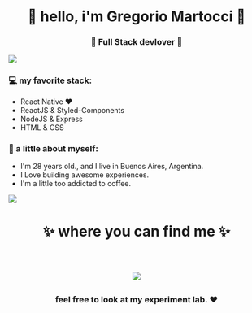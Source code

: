 <h1 align="center"> 🤩 hello, i'm Gregorio Martocci 🤩 </h1>
<h3 align="center">🚀 Full Stack devlover 🚀</h3>

<img src="https://yata-apix-a9caea66-ad78-425f-aa08-e292558ebb65.lss.locawebcorp.com.br/b7c7dbff38ae4f419c94ce8d2254b9d9.png"> 

### 💻 my favorite stack:
- React Native ❤
- ReactJS & Styled-Components
- NodeJS & Express
- HTML & CSS

### 👧 a little about myself:
- I'm 28 years old., and I live in Buenos Aires, Argentina.
- I Love building awesome experiences.
- I'm a little too addicted to coffee.

<img src="https://yata-apix-a9caea66-ad78-425f-aa08-e292558ebb65.lss.locawebcorp.com.br/b7c7dbff38ae4f419c94ce8d2254b9d9.png"> 

<h1 align="center">
✨ where you can find me ✨
  
  <p align="center"><br/>
   <a href="https://www.linkedin.com/in/gregorio-martocci-b082a71a9/">
    <img src="https://img.shields.io/badge/linkedin-gregorio-martocci-blue">
  </a>

</p>
</h1>

<h3 align="center"><strong> feel free to look at my experiment lab. ❤ </strong> </h3>
